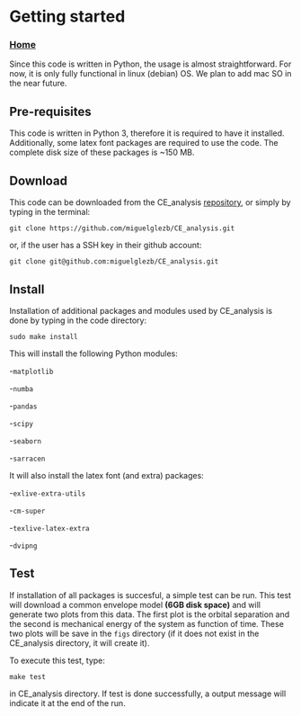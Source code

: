 # Getting started

### [Home](./index.md)

Since this code is written in Python, the usage is almost straightforward. For now, it is only fully functional in linux (debian) OS. We plan to add mac SO in the near future.

## Pre-requisites

This code is written in Python 3, therefore it is required to have it installed. Additionally, some latex font packages are required to use the code. The complete disk size of these packages is ~150 MB. 

## Download

This code can be downloaded from the CE_analysis [repository](https://github.com/miguelglezb/CE_analysis), or simply by typing in the terminal:

`git clone https://github.com/miguelglezb/CE_analysis.git`

or, if the user has a SSH key in their github account:

`git clone git@github.com:miguelglezb/CE_analysis.git`

## Install

Installation of additional packages and modules used by CE_analysis is done by typing in the code directory:

 `sudo make install`

This will install the following Python modules:

-``matplotlib``  

-``numba``

-``pandas``

-``scipy``

-``seaborn``

-``sarracen``
 
It will also install the latex font (and extra) packages:

-``exlive-extra-utils`` 

-``cm-super`` 

-``texlive-latex-extra`` 

-``dvipng``

## Test

If installation of all packages is succesful, a simple test can be run. This test will download a common envelope model **(6GB disk space)** and will generate two plots from this data. The first plot is the orbital separation and the second is mechanical energy of the system as function of time. These two plots will be save in the ``figs`` directory (if it does not exist in the CE_analysis directory, it will create it).

To execute this test, type:

`make test`

in CE_analysis directory. If test is done successfully, a output message will indicate it at the end of the run.




